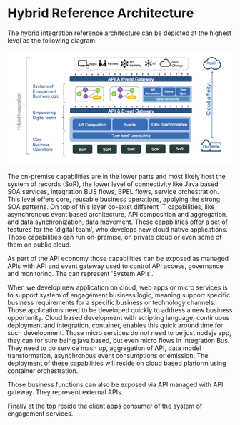 # Hybrid Reference Architecture
The hybrid integration reference architecture can be depicted at the highest level as the following diagram:

![](fig1.png)

The on-premise capabilities are in the lower parts and most likely host the system of records (SoR), the lower level of connectivity like Java based SOA services, Integration BUS flows, BPEL flows, service orchestration. This level offers core, reusable business operations, applying the strong SOA patterns.
On top of this layer co-exist different IT capabilities, like asynchronous event based architecture, API composition and aggregation, and data synchronization, data movement. These capabilities offer a set of features for the 'digital team', who develops new cloud native applications. Those capabilities can run on-premise, on private cloud or even some of them on public cloud.

As part of the API economy those capabilities can be exposed as managed APIs with API and event gateway used to control API access, governance and monitoring. The can represent 'System APIs'.

When we develop new application on cloud, web apps or micro services is to support system of engagement business logic, meaning support specific business requirements for a specific business or technology channels. Those applications need to be developed quickly to address a new business opportunity. Cloud based development with scripting language, continuous deployment and integration, container, enables this quick around time for such development. Those micro services do not need to be just nodejs app, they can for sure being java based, but even micro flows in Integration Bus. They need to do service mash up, aggregation of API, data model transformation, asynchronous event consumptions  or emission. The deployment of these capabilities will reside on cloud based platform using container orchestration.

Those business functions can also be exposed via API managed with API gateway. They represent external APIs.

Finally at the top reside the client apps consumer of the system of engagement services.
